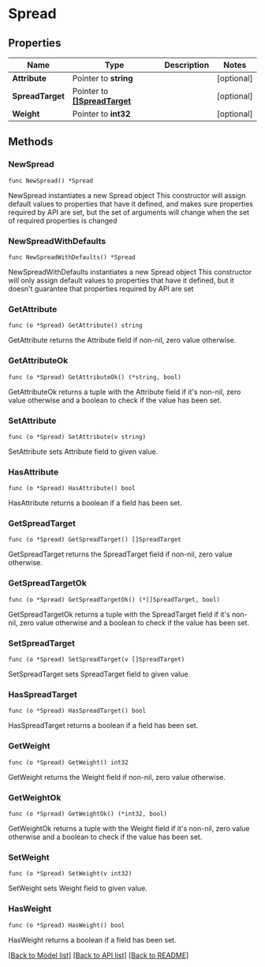 # Spread

## Properties

Name | Type | Description | Notes
------------ | ------------- | ------------- | -------------
**Attribute** | Pointer to **string** |  | [optional] 
**SpreadTarget** | Pointer to [**[]SpreadTarget**](SpreadTarget.md) |  | [optional] 
**Weight** | Pointer to **int32** |  | [optional] 

## Methods

### NewSpread

`func NewSpread() *Spread`

NewSpread instantiates a new Spread object
This constructor will assign default values to properties that have it defined,
and makes sure properties required by API are set, but the set of arguments
will change when the set of required properties is changed

### NewSpreadWithDefaults

`func NewSpreadWithDefaults() *Spread`

NewSpreadWithDefaults instantiates a new Spread object
This constructor will only assign default values to properties that have it defined,
but it doesn't guarantee that properties required by API are set

### GetAttribute

`func (o *Spread) GetAttribute() string`

GetAttribute returns the Attribute field if non-nil, zero value otherwise.

### GetAttributeOk

`func (o *Spread) GetAttributeOk() (*string, bool)`

GetAttributeOk returns a tuple with the Attribute field if it's non-nil, zero value otherwise
and a boolean to check if the value has been set.

### SetAttribute

`func (o *Spread) SetAttribute(v string)`

SetAttribute sets Attribute field to given value.

### HasAttribute

`func (o *Spread) HasAttribute() bool`

HasAttribute returns a boolean if a field has been set.

### GetSpreadTarget

`func (o *Spread) GetSpreadTarget() []SpreadTarget`

GetSpreadTarget returns the SpreadTarget field if non-nil, zero value otherwise.

### GetSpreadTargetOk

`func (o *Spread) GetSpreadTargetOk() (*[]SpreadTarget, bool)`

GetSpreadTargetOk returns a tuple with the SpreadTarget field if it's non-nil, zero value otherwise
and a boolean to check if the value has been set.

### SetSpreadTarget

`func (o *Spread) SetSpreadTarget(v []SpreadTarget)`

SetSpreadTarget sets SpreadTarget field to given value.

### HasSpreadTarget

`func (o *Spread) HasSpreadTarget() bool`

HasSpreadTarget returns a boolean if a field has been set.

### GetWeight

`func (o *Spread) GetWeight() int32`

GetWeight returns the Weight field if non-nil, zero value otherwise.

### GetWeightOk

`func (o *Spread) GetWeightOk() (*int32, bool)`

GetWeightOk returns a tuple with the Weight field if it's non-nil, zero value otherwise
and a boolean to check if the value has been set.

### SetWeight

`func (o *Spread) SetWeight(v int32)`

SetWeight sets Weight field to given value.

### HasWeight

`func (o *Spread) HasWeight() bool`

HasWeight returns a boolean if a field has been set.


[[Back to Model list]](../README.md#documentation-for-models) [[Back to API list]](../README.md#documentation-for-api-endpoints) [[Back to README]](../README.md)


